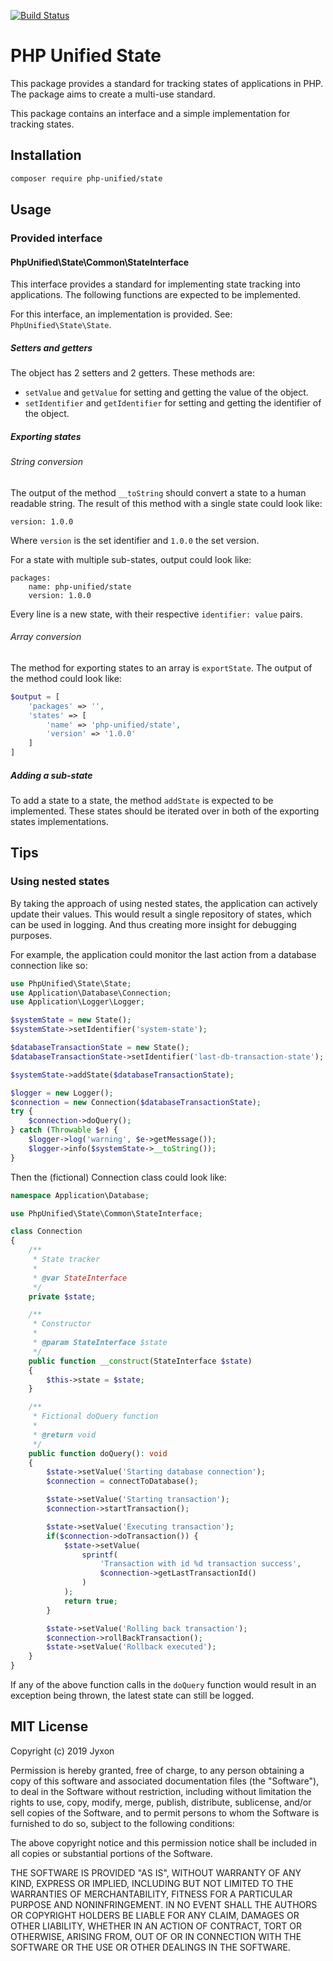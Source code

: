 [![Build Status](https://travis-ci.com/php-unified/state.svg?branch=master)](https://travis-ci.com/php-unified/state)

# PHP Unified State

This package provides a standard for tracking states of applications in PHP.
The package aims to create a multi-use standard.

This package contains an interface and a simple implementation for tracking states.

## Installation

```bash
composer require php-unified/state
```

## Usage

### Provided interface

#### PhpUnified\State\Common\StateInterface

This interface provides a standard for implementing state tracking into applications.
The following functions are expected to be implemented.

For this interface, an implementation is provided. See: `PhpUnified\State\State`.

##### Setters and getters

The object has 2 setters and 2 getters.
These methods are:
- `setValue` and `getValue` for setting and getting the value of the object.
- `setIdentifier` and `getIdentifier` for setting and getting the identifier of the object.

##### Exporting states

###### String conversion

The output of the method `__toString` should convert a state to a human readable string.
The result of this method with a single state could look like:

```
version: 1.0.0
```

Where `version` is the set identifier and `1.0.0` the set version.

For a state with multiple sub-states, output could look like:

```
packages:
    name: php-unified/state
    version: 1.0.0
```

Every line is a new state, with their respective `identifier: value` pairs.

###### Array conversion

The method for exporting states to an array is `exportState`.
The output of the method could look like:

```php
$output = [
    'packages' => '',
    'states' => [
        'name' => 'php-unified/state',
        'version' => '1.0.0'
    ]
]
```

##### Adding a sub-state

To add a state to a state, the method `addState` is expected to be implemented.
These states should be iterated over in both of the exporting states implementations.

## Tips

### Using nested states

By taking the approach of using nested states, the application can actively update their values.
This would result a single repository of states, which can be used in logging.
And thus creating more insight for debugging purposes.

For example, the application could monitor the last action from a database connection like so:
```php
use PhpUnified\State\State;
use Application\Database\Connection;
use Application\Logger\Logger;

$systemState = new State();
$systemState->setIdentifier('system-state');

$databaseTransactionState = new State();
$databaseTransactionState->setIdentifier('last-db-transaction-state');

$systemState->addState($databaseTransactionState);

$logger = new Logger();
$connection = new Connection($databaseTransactionState);
try {
    $connection->doQuery();
} catch (Throwable $e) {
    $logger->log('warning', $e->getMessage());
    $logger->info($systemState->__toString());
}

```

Then the (fictional) Connection class could look like:

```php
namespace Application\Database;

use PhpUnified\State\Common\StateInterface;

class Connection
{
    /**
     * State tracker
     *
     * @var StateInterface
     */
    private $state;

    /**
     * Constructor
     *
     * @param StateInterface $state
     */
    public function __construct(StateInterface $state)
    {
        $this->state = $state;
    }

    /**
     * Fictional doQuery function
     *
     * @return void
     */
    public function doQuery(): void
    {
        $state->setValue('Starting database connection');
        $connection = connectToDatabase();

        $state->setValue('Starting transaction');
        $connection->startTransaction();

        $state->setValue('Executing transaction');
        if($connection->doTransaction()) {
            $state->setValue(
                sprintf(
                    'Transaction with id %d transaction success',
                    $connection->getLastTransactionId()
                )
            );
            return true;
        }

        $state->setValue('Rolling back transaction');
        $connection->rollBackTransaction();
        $state->setValue('Rollback executed');
    }
}
```

If any of the above function calls in the `doQuery` function would result in an
exception being thrown, the latest state can still be logged.


## MIT License

Copyright (c) 2019 Jyxon

Permission is hereby granted, free of charge, to any person obtaining a copy
of this software and associated documentation files (the "Software"), to deal
in the Software without restriction, including without limitation the rights
to use, copy, modify, merge, publish, distribute, sublicense, and/or sell
copies of the Software, and to permit persons to whom the Software is
furnished to do so, subject to the following conditions:

The above copyright notice and this permission notice shall be included in all
copies or substantial portions of the Software.

THE SOFTWARE IS PROVIDED "AS IS", WITHOUT WARRANTY OF ANY KIND, EXPRESS OR
IMPLIED, INCLUDING BUT NOT LIMITED TO THE WARRANTIES OF MERCHANTABILITY,
FITNESS FOR A PARTICULAR PURPOSE AND NONINFRINGEMENT. IN NO EVENT SHALL THE
AUTHORS OR COPYRIGHT HOLDERS BE LIABLE FOR ANY CLAIM, DAMAGES OR OTHER
LIABILITY, WHETHER IN AN ACTION OF CONTRACT, TORT OR OTHERWISE, ARISING FROM,
OUT OF OR IN CONNECTION WITH THE SOFTWARE OR THE USE OR OTHER DEALINGS IN THE
SOFTWARE.
